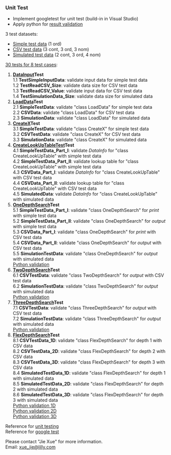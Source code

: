 ### Unit Test
* Implement googletest for unit test (build-in in Visual Studio)
* Apply python for [result validation](../Python%20Verification)

3 test datasets:  
* [Simple test data](../Python%20Verification/TestBuildInSimpleData.csv) (1 ord)
* [CSV test data](../Python%20Verification/TestSample_100_XTable.csv) (3 cont, 3 ord, 3 nom)
* [Simulated test data](CreateSimulationData.h) (2 cont, 3 ord, 4 nom)
 
[30 tests for 8 test cases](test.cpp):       
1. [**DataInput**](LoadData.h)**Test**       
  1.1 **TestSimpleInputData**: validate input data for simple test data      
  1.2 **TestReadCSV_Size**: validate data size for CSV test data     
  1.3 **TestReadCSV_Value**: validate input data for CSV test data     
  1.4 **TestSimulationData_Size**: validate data size for simulated data   
2. [**LoadData**](LoadData.h)**Test**      
  2.1 **SimpleTestData**:  validate "class LoadData" for simple test data    
  2.2 **CSVData**:  validate "class LoadData" for CSV test data     
  2.3 **SimulationData**:  validate "class LoadData" for simulated data     
3. [**CreateX**](CreateX.h)**Test**                   
  3.1 **SimpleTestData**: validate "class CreateX" for simple test data     
  3.2 **CSVTestData**: validate "class CreateX" for CSV test data     
  3.3 **SimulationData**: validate "class CreateX" for simulated data    
4. [**CreateLookUpTableTest**](CreateLookUpTable.h)**Test**      
  4.1 **SimpleTestData_Part_I**: validate _DataInfo_ for "class CreateLookUpTable" with simple test data     
  4.2 **SimpleTestData_Part_II**: validate lookup table for "class CreateLookUpTable" with simple test data    
  4.3 **CSVData_Part_I**: validate _DataInfo_ for "class CreateLookUpTable" with CSV test data    
  4.4 **CSVData_Part_II**: validate lookup table for "class CreateLookUpTable" with CSV test data    
  4.5 **SimulatedData**: validate _DataInfo_ for "class CreateLookUpTable" with simulated data    
5. [**OneDepthSearch**](OneDepthSearch.h)**Test**          
  5.1 **SimpleTestData_Part_I**: validate "class OneDepthSearch" for _print_ with simple test data     
  5.2 **SimpleTestData_Part_II**:  validate "class OneDepthSearch" for _output_ with simple test data    
  5.3 **CSVData_Part_I**: validate "class OneDepthSearch" for _print_ with CSV test data    
  5.4 **CSVData_Part_II**: validate "class OneDepthSearch" for _output_ with CSV test data    
  5.5 **SimulationTestData**:  validate "class OneDepthSearch" for _output_ with simulated data  
  [Python validation](../Python%20Verification/OneDepthSearch.ipynb)          
6. [**TwoDepthSearch**](TwoDepthSearch.h)**Test**      
  6.1 **CSVTestData**: validate "class TwoDepthSearch" for _output_ with CSV test data    
  6.2 **SimulationTestData**: validate "class TwoDepthSearch" for _output_ with simulated data  
  [Python validation](../Python%20Verification/TwoDepthSearch.ipynb)       
7. [**ThreeDepthSearch**](ThreeDepthSearch.h)**Test**         
  7.1 **CSVTestData**: validate "class ThreeDepthSearch" for _output_ with CSV test data    
  7.2 **SimulationTestData**: validate "class ThreeDepthSearch" for _output_ with simulated data   
  [Python validation](../Python%20Verification/ThreeDepthSearch.ipynb)     
8. [**FlexDepthSearch**](FlexDepthSearch.h)**Test**        
  8.1 **CSVTestData_1D**: validate "class FlexDepthSearch" for depth 1 with CSV data   
  8.2 **CSVTestData_2D**: validate "class FlexDepthSearch" for depth 2 with CSV data   
  8.3 **CSVTestData_3D**: validate "class FlexDepthSearch" for depth 3 with CSV data     
  8.4 **SimulatedTestData_1D**: validate "class FlexDepthSearch" for depth 1 with simulated data   
  8.5 **SimulatedTestData_2D**: validate "class FlexDepthSearch" for depth 2 with simulated data     
  8.6 **SimulatedTestData_3D**: validate "class FlexDepthSearch" for depth 3 with simulated data   
  [Python validation 1D](../Python%20Verification/FlexSearch_1D.ipynb)    
  [Python validation 2D](../Python%20Verification/FlexSearch_2D.ipynb)    
  [Python validation 3D](../Python%20Verification/FlexSearch_3D.ipynb)     
  
  
Reference for [unit testing](https://github.com/google/googletest)    
Reference for [google test](https://en.wikipedia.org/wiki/Unit_testing)

Please contact "Jie Xue" for more information.   
Email: <xue_jie@lilly.com>
